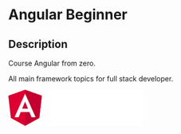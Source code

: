 # Angular Beginner

## Description
Course Angular from zero.

All main framework topics for full stack developer.

![alt text](angular.png)
